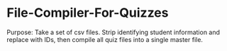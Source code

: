 # File-Compiler-For-Quizzes
Purpose: Take a set of csv files. Strip identifying student information and replace with IDs, then compile all quiz files into a single master file.
